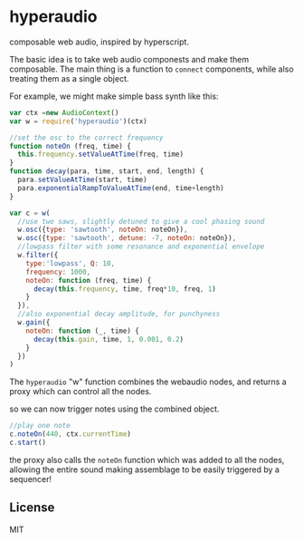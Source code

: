 # hyperaudio

composable web audio, inspired by hyperscript.

The basic idea is to take web audio componests and make them composable.
The main thing is a function to `connect` components, while also treating
them as a single object.

For example, we might make simple bass synth like this:
``` js
var ctx =new AudioContext()
var w = require('hyperaudio')(ctx)

//set the osc to the correct frequency
function noteOn (freq, time) {
  this.frequency.setValueAtTime(freq, time)
}
function decay(para, time, start, end, length) {
  para.setValueAtTime(start, time)
  para.exponentialRampToValueAtTime(end, time+length)
}

var c = w(
  //use two saws, slightly detuned to give a cool phasing sound
  w.osc({type: 'sawtooth', noteOn: noteOn}),
  w.osc({type: 'sawtooth', detune: -7, noteOn: noteOn}),
  //lowpass filter with some resonance and exponential envelope
  w.filter({
    type:'lowpass', Q: 10,
    frequency: 1000,
    noteOn: function (freq, time) {
      decay(this.frequency, time, freq*10, freq, 1)
    }
  }),
  //also exponential decay amplitude, for punchyness
  w.gain({
    noteOn: function (_, time) {
      decay(this.gain, time, 1, 0.001, 0.2)
    }
  })
)
```

The `hyperaudio` "w" function combines the webaudio nodes,
and returns a proxy which can control all the nodes.

so we can now trigger notes using the combined object.
``` js
//play one note
c.noteOn(440, ctx.currentTime)
c.start()
```
the proxy also calls the `noteOn` function which was added to all the nodes,
allowing the entire sound making assemblage to be easily triggered by a sequencer!


## License

MIT








